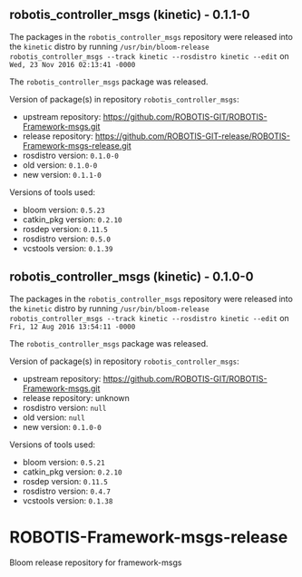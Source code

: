 ## robotis_controller_msgs (kinetic) - 0.1.1-0

The packages in the `robotis_controller_msgs` repository were released into the `kinetic` distro by running `/usr/bin/bloom-release robotis_controller_msgs --track kinetic --rosdistro kinetic --edit` on `Wed, 23 Nov 2016 02:13:41 -0000`

The `robotis_controller_msgs` package was released.

Version of package(s) in repository `robotis_controller_msgs`:

- upstream repository: https://github.com/ROBOTIS-GIT/ROBOTIS-Framework-msgs.git
- release repository: https://github.com/ROBOTIS-GIT-release/ROBOTIS-Framework-msgs-release.git
- rosdistro version: `0.1.0-0`
- old version: `0.1.0-0`
- new version: `0.1.1-0`

Versions of tools used:

- bloom version: `0.5.23`
- catkin_pkg version: `0.2.10`
- rosdep version: `0.11.5`
- rosdistro version: `0.5.0`
- vcstools version: `0.1.39`


## robotis_controller_msgs (kinetic) - 0.1.0-0

The packages in the `robotis_controller_msgs` repository were released into the `kinetic` distro by running `/usr/bin/bloom-release robotis_controller_msgs --track kinetic --rosdistro kinetic --edit` on `Fri, 12 Aug 2016 13:54:11 -0000`

The `robotis_controller_msgs` package was released.

Version of package(s) in repository `robotis_controller_msgs`:

- upstream repository: https://github.com/ROBOTIS-GIT/ROBOTIS-Framework-msgs.git
- release repository: unknown
- rosdistro version: `null`
- old version: `null`
- new version: `0.1.0-0`

Versions of tools used:

- bloom version: `0.5.21`
- catkin_pkg version: `0.2.10`
- rosdep version: `0.11.5`
- rosdistro version: `0.4.7`
- vcstools version: `0.1.38`


# ROBOTIS-Framework-msgs-release
Bloom release repository for framework-msgs
